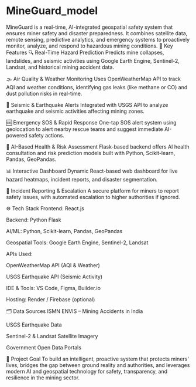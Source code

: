 # MineGuard_model
MineGuard is a real-time, AI-integrated geospatial safety system that ensures miner safety and disaster preparedness. It combines satellite data, remote sensing, predictive analytics, and emergency systems to proactively monitor, analyze, and respond to hazardous mining conditions.
🚀 Key Features
🔍 Real-Time Hazard Prediction
Predicts mine collapses, landslides, and seismic activities using Google Earth Engine, Sentinel-2, Landsat, and historical mining accident data.

🌫️ Air Quality & Weather Monitoring
Uses OpenWeatherMap API to track AQI and weather conditions, identifying gas leaks (like methane or CO) and dust pollution risks in real-time.

📡 Seismic & Earthquake Alerts
Integrated with USGS API to analyze earthquake and seismic activities affecting mining zones.

🆘 Emergency SOS & Rapid Response
One-tap SOS alert system using geolocation to alert nearby rescue teams and suggest immediate AI-powered safety actions.

🧠 AI-Based Health & Risk Assessment
Flask-based backend offers AI health consultation and risk prediction models built with Python, Scikit-learn, Pandas, GeoPandas.

📊 Interactive Dashboard
Dynamic React-based web dashboard for live hazard heatmaps, incident reports, and disaster segmentation.

📢 Incident Reporting & Escalation
A secure platform for miners to report safety issues, with automated escalation to higher authorities if ignored.

⚙️ Tech Stack
Frontend: React.js

Backend: Python Flask

AI/ML: Python, Scikit-learn, Pandas, GeoPandas

Geospatial Tools: Google Earth Engine, Sentinel-2, Landsat

APIs Used:

OpenWeatherMap API (AQI & Weather)

USGS Earthquake API (Seismic Activity)

IDE & Tools: VS Code, Figma, Builder.io

Hosting: Render / Firebase (optional)

🗂️ Data Sources
ISMN ENVIS – Mining Accidents in India

USGS Earthquake Data

Sentinel-2 & Landsat Satellite Imagery

Government Open Data Portals

🎯 Project Goal
To build an intelligent, proactive system that protects miners' lives, bridges the gap between ground reality and authorities, and leverages modern AI and geospatial technology for safety, transparency, and resilience in the mining sector.

